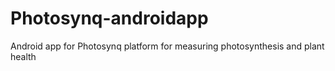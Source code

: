 Photosynq-androidapp
====================

Android app for Photosynq platform for measuring photosynthesis and plant health
